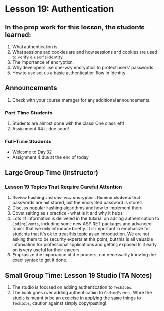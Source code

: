 # Lesson 19: Authentication

## In the prep work for this lesson, the students learned:

1. What authentication is.
1. What sessions and cookies are and how sessions and cookies are used to verify a user's identity.
1. The importance of encryption.
1. Why developers use one-way encryption to protect users' passwords.
1. How to use set up a basic authentication flow in Identity.

## Announcements

1. Check with your course manager for any additional announcements.

### Part-Time Students

1. Students are almost done with the class! One class left!
1. Assignment #4 is due soon!

### Full-Time Students

* Welcome to Day 32
* Assignment 4 due at the end of today


## Large Group Time (Instructor)

### Lesson 19 Topics That Require Careful Attention
1. Review hashing and one-way encryption. Remind students that passwords are not stored, but the encrypted password is stored.
1. Discuss popular hashing algorithms and how to implement them
1. Cover salting as a practice - what is it and why it helps
1. Lots of information is delivered in the tutorial on adding authentication to ``CodingEvents``, including some new ASP.NET packages and advanced topics that we only introduce briefly. It is important to emphasize for students that it's ok to treat this topic as an introduction. We are not asking them to be security experts at this point, but this is all valuable information for professional applications and getting exposed to it early on is very useful for their careers
1. Emphasize the importance of the process, not necessarily knowing the exact syntax to get it done.

## Small Group Time: Lesson 19 Studio (TA Notes)

1. The studio is focused on adding authentication to ``TechJobs``.
1. The book goes over adding authentication to ``CodingEvents``. While the studio is meant to be an exercise in applying the same things to ``TechJobs``, caution against simply copy/pasting!